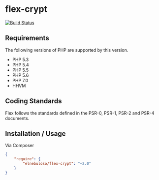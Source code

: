# flex-crypt

[![Build Status](https://travis-ci.org/elnebuloso/flex-crypt.svg?branch=master)](https://travis-ci.org/elnebuloso/flex-crypt)

## Requirements

The following versions of PHP are supported by this version.

* PHP 5.3
* PHP 5.4
* PHP 5.5
* PHP 5.6
* PHP 7.0
* HHVM

## Coding Standards

Flex follows the standards defined in the PSR-0, PSR-1, PSR-2 and PSR-4 documents.

## Installation / Usage

Via Composer

``` json
{
    "require": {
        "elnebuloso/flex-crypt": "~2.0"
    }
}
```